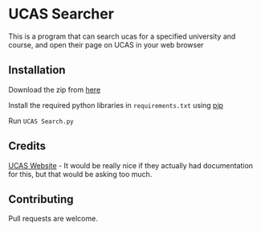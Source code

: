 # UCAS Searcher

This is a program that can search ucas for a specified university and course, and open their page on UCAS in your web browser

## Installation

Download the zip from [here](https://github.com/TheAmazingJeh/UCAS-Searcher/releases/latest)

Install the required python libraries in `requirements.txt` using [pip](https://pypi.org/project/pip/)

Run `UCAS Search.py`


## Credits

[UCAS Website](https://www.ucas.com/) - It would be really nice if they actually had documentation for this, but that would be asking too much.



## Contributing
Pull requests are welcome.

